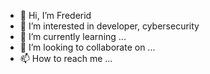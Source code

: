 - 👋 Hi, I’m Frederid
- 👀 I’m interested in  developer, cybersecurity
- 🌱 I’m currently learning ...
- 💞️ I’m looking to collaborate on ...
- 📫 How to reach me ...

<!---
fr3d3rid/fr3d3rid is a ✨ special ✨ repository because its `README.md` (this file) appears on your GitHub profile.
You can click the Preview link to take a look at your changes.
--->
